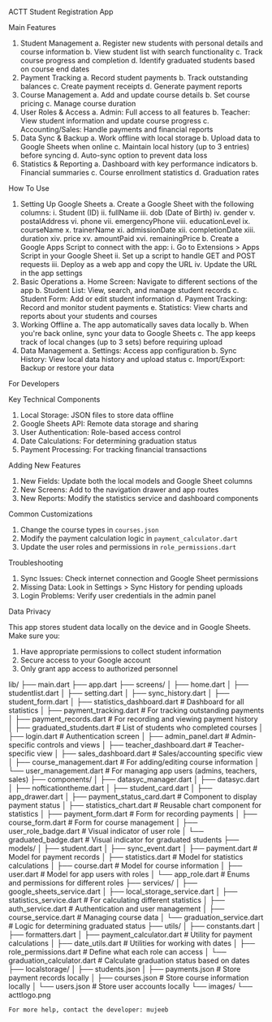 ACTT Student Registration App

Main Features

1.  Student Management
    a.  Register new students with personal details and course information
    b.  View student list with search functionality
    c.  Track course progress and completion
    d.  Identify graduated students based on course end dates
2.  Payment Tracking
    a.  Record student payments
    b.  Track outstanding balances
    c.  Create payment receipts
    d.  Generate payment reports
3.  Course Management
    a.  Add and update course details
    b.  Set course pricing
    c.  Manage course duration
4.  User Roles & Access
    a.  Admin: Full access to all features
    b.  Teacher: View student information and update course progress
    c.  Accounting/Sales: Handle payments and financial reports
5.  Data Sync & Backup
    a.  Work offline with local storage
    b.  Upload data to Google Sheets when online
    c.  Maintain local history (up to 3 entries) before syncing
    d.  Auto-sync option to prevent data loss
6.  Statistics & Reporting
    a.  Dashboard with key performance indicators
    b.  Financial summaries
    c.  Course enrollment statistics
    d.  Graduation rates

How To Use

1.  Setting Up Google Sheets
    a.  Create a Google Sheet with the following columns:
        i.    Student (ID)
        ii.   fullName
        iii.  dob (Date of Birth)
        iv.   gender
        v.    postalAddress
        vi.   phone
        vii.  emergencyPhone
        viii. educationLevel
        ix.   courseName
        x.    trainerName
        xi.   admissionDate
        xii.  completionDate
        xiii. duration
        xiv.  price
        xv.   amountPaid
        xvi.  remainingPrice
    b.  Create a Google Apps Script to connect with the app:
        i.    Go to Extensions > Apps Script in your Google Sheet
        ii.   Set up a script to handle GET and POST requests
        iii.  Deploy as a web app and copy the URL
        iv.   Update the URL in the app settings
2.  Basic Operations
    a.  Home Screen: Navigate to different sections of the app
    b.  Student List: View, search, and manage student records
    c.  Student Form: Add or edit student information
    d.  Payment Tracking: Record and monitor student payments
    e.  Statistics: View charts and reports about your students and courses
3.  Working Offline
    a.  The app automatically saves data locally
    b.  When you're back online, sync your data to Google Sheets
    c.  The app keeps track of local changes (up to 3 sets) before requiring upload
4.  Data Management
    a.  Settings: Access app configuration
    b.  Sync History: View local data history and upload status
    c.  Import/Export: Backup or restore your data

For Developers

Key Technical Components

1.  Local Storage: JSON files to store data offline
2.  Google Sheets API: Remote data storage and sharing
3.  User Authentication: Role-based access control
4.  Date Calculations: For determining graduation status
5.  Payment Processing: For tracking financial transactions

Adding New Features

1.  New Fields: Update both the local models and Google Sheet columns
2.  New Screens: Add to the navigation drawer and app routes
3.  New Reports: Modify the statistics service and dashboard components

Common Customizations

1.  Change the course types in `courses.json`
2.  Modify the payment calculation logic in `payment_calculator.dart`
3.  Update the user roles and permissions in `role_permissions.dart`

Troubleshooting

1.  Sync Issues: Check internet connection and Google Sheet permissions
2.  Missing Data: Look in Settings > Sync History for pending uploads
3.  Login Problems: Verify user credentials in the admin panel

Data Privacy

This app stores student data locally on the device and in Google Sheets. Make sure you:

1.  Have appropriate permissions to collect student information
2.  Secure access to your Google account
3.  Only grant app access to authorized personnel



lib/
├── main.dart
├── app.dart
├── screens/
│   ├── home.dart
│   ├── studentlist.dart
│   ├── setting.dart
│   ├── sync_history.dart
│   ├── student_form.dart
│   ├── statistics_dashboard.dart       # Dashboard for all statistics
│   ├── payment_tracking.dart           # For tracking outstanding payments
│   ├── payment_records.dart            # For recording and viewing payment history
│   ├── graduated_students.dart         # List of students who completed courses
│   ├── login.dart                      # Authentication screen
│   ├── admin_panel.dart                # Admin-specific controls and views
│   ├── teacher_dashboard.dart          # Teacher-specific view
│   ├── sales_dashboard.dart            # Sales/accounting specific view
│   ├── course_management.dart          # For adding/editing course information
│   └── user_management.dart            # For managing app users (admins, teachers, sales)
├── components/
│   ├── datasyc_manager.dart
│   ├── datasyc.dart
│   ├── nofticationtheme.dart
│   ├── student_card.dart
│   ├── app_drawer.dart
│   ├── payment_status_card.dart        # Component to display payment status
│   ├── statistics_chart.dart           # Reusable chart component for statistics
│   ├── payment_form.dart               # Form for recording payments
│   ├── course_form.dart                # Form for course management
│   ├── user_role_badge.dart            # Visual indicator of user role
│   └── graduated_badge.dart            # Visual indicator for graduated students
├── models/
│   ├── student.dart
│   ├── sync_event.dart
│   ├── payment.dart                    # Model for payment records
│   ├── statistics.dart                 # Model for statistics calculations
│   ├── course.dart                     # Model for course information
│   ├── user.dart                       # Model for app users with roles
│   └── app_role.dart                   # Enums and permissions for different roles
├── services/
│   ├── google_sheets_service.dart
│   ├── local_storage_service.dart
│   ├── statistics_service.dart         # For calculating different statistics
│   ├── auth_service.dart               # Authentication and user management
│   ├── course_service.dart             # Managing course data
│   └── graduation_service.dart         # Logic for determining graduated status
├── utils/
│   ├── constants.dart
│   ├── formatters.dart
│   ├── payment_calculator.dart         # Utility for payment calculations
│   ├── date_utils.dart                 # Utilities for working with dates
│   ├── role_permissions.dart           # Define what each role can access
│   └── graduation_calculator.dart      # Calculate graduation status based on dates
├── localstorage/
│   ├── students.json
│   ├── payments.json                   # Store payment records locally
│   ├── courses.json                    # Store course information locally
│   └── users.json                      # Store user accounts locally
└── images/
    └── acttlogo.png


    For more help, contact the developer: mujeeb